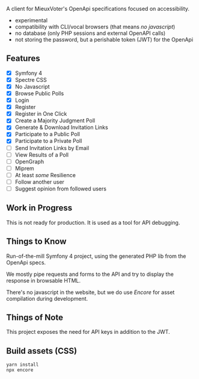 
A client for MieuxVoter's OpenApi specifications focused on accessibility.

- experimental
- compatibility with CLI/vocal browsers (that means _no javascript_)
- no database (only PHP sessions and external OpenAPI calls)
- not storing the password, but a perishable token (JWT) for the OpenApi


## Features

- [x] Symfony 4
- [x] Spectre CSS
- [x] No Javascript
- [x] Browse Public Polls
- [x] Login
- [x] Register
- [x] Register in One Click 
- [x] Create a Majority Judgment Poll
- [x] Generate & Download Invitation Links
- [x] Participate to a Public Poll
- [x] Participate to a Private Poll
- [ ] Send Invitation Links by Email
- [ ] View Results of a Poll
- [ ] OpenGraph
- [ ] Miprem
- [ ] At least *some* Resilience
- [ ] Follow another user
- [ ] Suggest opinion from followed users

## Work in Progress

This is not ready for production.
It is used as a tool for API debugging.


## Things to Know

Run-of-the-mill Symfony 4 project,
using the generated PHP lib from the OpenApi specs.

We mostly pipe requests and forms to the API and try to display the response in browsable HTML.

There's no javascript in the website, but we do use _Encore_ for asset compilation during development.


## Things of Note

This project exposes the need for API keys in addition to the JWT.


## Build assets (CSS)



    yarn install
    npx encore

